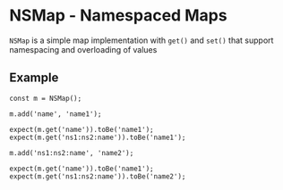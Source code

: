 NSMap - Namespaced Maps
=======================

`NSMap` is a simple map implementation with `get()` and `set()` that support namespacing and overloading of values

Example
-------

```
const m = NSMap();

m.add('name', 'name1');

expect(m.get('name')).toBe('name1');
expect(m.get('ns1:ns2:name')).toBe('name1');

m.add('ns1:ns2:name', 'name2');

expect(m.get('name')).toBe('name1');
expect(m.get('ns1:ns2:name')).toBe('name2');
```

